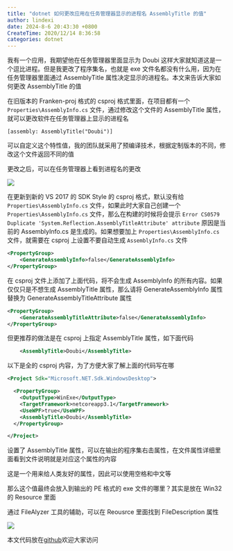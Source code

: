 ```yaml
---
title: "dotnet 如何更改应用在任务管理器显示的进程名 AssemblyTitle 的值"
author: lindexi
date: 2024-8-6 20:43:30 +0800
CreateTime: 2020/12/14 8:36:58
categories: dotnet
---
```


我有一个应用，我期望他在任务管理器里面显示为 Doubi 这样大家就知道这是一个逗比进程。但是我更改了程序集名，也就是 exe 文件名都没有什么用，因为在任务管理器里面通过 AssemblyTitle 属性决定显示的进程名。本文来告诉大家如何更改 AssemblyTitle 的值

<!--more-->


<!-- CreateTime:2020/12/14 8:36:58 -->

<!-- 发布 -->

在旧版本的 Franken-proj 格式的 csproj 格式里面，在项目都有一个 `Properties\AssemblyInfo.cs` 文件，通过修改这个文件的 AssemblyTitle 属性，就可以更改软件在任务管理器上显示的进程名

```
[assembly: AssemblyTitle("Doubi")]
```

可以自定义这个特性值，我的团队就采用了预编译技术，根据定制版本的不同，修改这个文件返回不同的值

更改之后，可以在任务管理器上看到进程名的更改

<!-- ![](image/dotnet 如何更改应用在任务管理器显示的进程名 AssemblyTitle 的值/dotnet 如何更改应用在任务管理器显示的进程名 AssemblyTitle 的值0.png) -->
![](http://cdn.lindexi.site/lindexi%2F202012121758262369.jpg)

在更新到新的 VS 2017 的 SDK Style 的 csproj 格式，默认没有给 `Properties\AssemblyInfo.cs` 文件，如果此时大家自己创建一个 `Properties\AssemblyInfo.cs` 文件，那么在构建的时候将会提示 `Error CS0579 Duplicate 'System.Reflection.AssemblyTitleAttribute' attribute` 原因是当前的 AssemblyInfo.cs 是生成的。如果想要加上 `Properties\AssemblyInfo.cs` 文件，就需要在 csproj 上设置不要自动生成 `AssemblyInfo.cs` 文件

```xml
<PropertyGroup>
    <GenerateAssemblyInfo>false</GenerateAssemblyInfo>
</PropertyGroup>
```

在 csproj 文件上添加了上面代码，将不会生成 AssemblyInfo 的所有内容。如果仅仅只是不想生成 AssemblyTitle 属性，那么请将 GenerateAssemblyInfo 属性替换为 GenerateAssemblyTitleAttribute 属性

```xml
<PropertyGroup>
    <GenerateAssemblyTitleAttribute>false</GenerateAssemblyInfo>
</PropertyGroup>
```

但更推荐的做法是在 csproj 上指定 AssemblyTitle 属性，如下面代码

```xml
    <AssemblyTitle>Doubi</AssemblyTitle>
```

以下是全的 csproj 内容，为了方便大家了解上面的代码写在哪

```xml
<Project Sdk="Microsoft.NET.Sdk.WindowsDesktop">

  <PropertyGroup>
    <OutputType>WinExe</OutputType>
    <TargetFramework>netcoreapp3.1</TargetFramework>
    <UseWPF>true</UseWPF>
    <AssemblyTitle>Doubi</AssemblyTitle>
  </PropertyGroup>

</Project>
```

设置了 AssemblyTitle 属性，可以在输出的程序集右击属性，在文件属性详细里面看到文件说明就是对应这个属性的内容

这是一个用来给人类友好的属性，因此可以使用空格和中文等

那么这个值最终会放入到输出的 PE 格式的 exe 文件的哪里？其实是放在 Win32 的 Resource 里面

通过 FileAlyzer 工具的辅助，可以在 Reousrce 里面找到 FileDescription 属性

<!-- ![](image/dotnet 如何更改应用在任务管理器显示的进程名 AssemblyTitle 的值/dotnet 如何更改应用在任务管理器显示的进程名 AssemblyTitle 的值1.png) -->

![](http://cdn.lindexi.site/lindexi%2F20201212209324787.jpg)

本文代码放在[github](https://github.com/lindexi/lindexi_gd/tree/18983486/BeehijemwaboHaihafobe)欢迎大家访问


